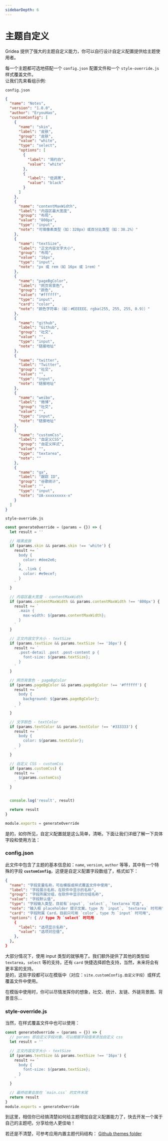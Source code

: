 ```yaml
---
sidebarDepth: 6
---
```

# 主题自定义

Gridea 提供了强大的主题自定义能力，你可以自行设计自定义配置提供给主题使用者。  

每一个主题都可选地搭配一个 `config.json` 配置文件和一个 `style-override.js` 样式覆盖文件。  
让我们先来看组示例:  

`config.json`  
``` json
{
  "name": "Notes",
  "version": "1.0.0",
  "author": "EryouHao",
  "customConfig": [
    {
      "name": "skin",
      "label": "皮肤",
      "group": "皮肤",
      "value": "white",
      "type": "select",
      "options": [
        {
          "label": "简约白",
          "value": "white"
        },
        {
          "label": "低调黑",
          "value": "black"
        }
      ]
    },
    {
      "name": "contentMaxWidth",
      "label": "内容区最大宽度",
      "group": "布局",
      "value": "800px",
      "type": "input",
      "note": "可填像素类型（如：320px）或百分比类型（如：38.2%）"
    },
    {
      "name": "textSize",
      "label": "正文内容文字大小",
      "group": "布局",
      "value": "16px",
      "type": "input",
      "note": "px 或 rem（如 16px 或 1rem）"
    },
    {
      "name": "pageBgColor",
      "label": "网页背景色",
      "group": "颜色",
      "value": "#ffffff",
      "type": "input",
      "card": "color",
      "note": "颜色字符串:（如：#EEEEEE、rgba(255, 255, 255, 0.9)）"
    },
    {
      "name": "github",
      "label": "Github",
      "group": "社交",
      "value": "",
      "type": "input",
      "note": "链接地址"
    },
    {
      "name": "twitter",
      "label": "Twitter",
      "group": "社交",
      "value": "",
      "type": "input",
      "note": "链接地址"
    },
    {
      "name": "weibo",
      "label": "微博",
      "group": "社交",
      "value": "",
      "type": "input",
      "note": "链接地址"
    },
    {
      "name": "customCss",
      "label": "自定义CSS",
      "group": "自定义样式",
      "value": "",
      "type": "textarea",
      "note": ""
    },
    {
      "name": "ga",
      "label": "跟踪 ID",
      "group": "谷歌统计",
      "value": "",
      "type": "input",
      "note": "UA-xxxxxxxxx-x"
    }
  ]
}

```

`style-override.js`  
``` javascript
const generateOverride = (params = {}) => {
  let result = ''

  // 暗黑皮肤
  if (params.skin && params.skin !== 'white') {
    result += `
      body {
        color: #dee2e6;
      }
      a, .link {
        color: #e9ecef;
      }
    `
  }

  // 内容区最大宽度 - contentMaxWidth
  if (params.contentMaxWidth && params.contentMaxWidth !== '800px') {
    result += `
      .main {
        max-width: ${params.contentMaxWidth};
      }
    `
  }

  // 正文内容文字大小 - textSize
  if (params.textSize && params.textSize !== '16px') {
    result += `
      .post-detail .post .post-content p {
        font-size: ${params.textSize};
      }
    `
  }

  // 网页背景色 - pageBgColor
  if (params.pageBgColor && params.pageBgColor !== '#ffffff') {
    result += `
      body {
        background: ${params.pageBgColor};
      }
    `
  }

  // 文字颜色 - textColor
  if (params.textColor && params.textColor !== '#333333') {
    result += `
      body {
        color: ${params.textColor};
      }
    `
  }  

  // 自定义 CSS - customCss
  if (params.customCss) {
    result += `
      ${params.customCss}
    `
  }


  console.log('result', result)

  return result
}

module.exports = generateOverride
```

是的，如你所见，自定义配置就是这么简单，清晰。下面让我们详细了解一下具体字段和使用方法：  

### config.json
此文件中包含了主题的基本信息如：`name`, `version`, `author` 等等，其中有一个特殊的字段 **`customConfig`**，这便是自定义配置字段数组了，格式如下：
``` json
{
  "name": "字段变量名称，可在模版或样式覆盖文件中使用",
  "label": "字段展示名称，在软件中显示的名称",
  "group": "字段所属分组，在软件中显示的分组名称",
  "value": "字段默认值",
  "type": "字段输入类型，目前有`input`, `select`, `textarea`可选",
  "note": "输入框 placeholder 提示文案，type 为 `input`, `textarea` 时可用",
  "card": "字段附属 Card，目前只可用 `color`，type 为 `input` 时可用",
  "options": { // type 为 `select` 时可用
    {
      "label": "选项显示名称",
      "value": "选项对应值",
    },
  },
}
```

大部分情况下，使用 input 类型的就够用了。我们额外提供了其他的类型如 `textarea`，`select` 等的支持，还有 `card` 快捷选择颜色支持，当然，未来将会有更丰富的支持。  
是的，这些字段都可以在模版中（对应：`site.customConfig.自定义字段`）或样式覆盖文件中使用。

在模版中使用时，你可以尽情发挥你的想象，社交、统计、友链、外链背景图、背景音乐...

### style-override.js
当然，在样式覆盖文件中也可以使用：

``` javascript
const generateOverride = (params = {}) => {
  // params 即自定义字段对象，可以根据字段值来添加自定义 css
  let result = ''

  // 正文内容文字大小 - textSize
  if (params.textSize && params.textSize !== '16px') {
    result += `
      body {
        font-size: ${params.textSize};
      }
    `
  }

  // 最终结果会放在 `main.css` 的文件末尾
  return result
}
module.exports = generateOverride
```

到这里，相信你已经搞清楚如何给主题增加自定义配置能力了，快去开发一个属于自己的主题吧，分享给他人更佳呦！

若还是不清楚，可参考应用内置主题代码结构：
[Github themes folder](https://github.com/getgridea/gridea/tree/master/public/default-files/themes)


